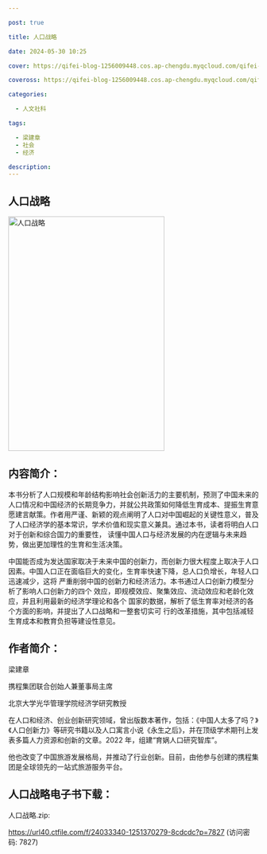 ```yaml
---

post: true

title: 人口战略

date: 2024-05-30 10:25

cover: https://qifei-blog-1256009448.cos.ap-chengdu.myqcloud.com/qifei-blog/s34520553.jpg

coveross: https://qifei-blog-1256009448.cos.ap-chengdu.myqcloud.com/qifei-blog/s34520553.jpg

categories:

  - 人文社科

tags:

  - 梁建章
  - 社会
  - 经济

description:
---
```


## 人口战略

<img alt="人口战略" class="aligncenter loading" data-was-processed="true" decoding="async" fetchpriority="high" height="471" src="https://qifei-blog-1256009448.cos.ap-chengdu.myqcloud.com/qifei-blog/s34520553.jpg" style="cursor: zoom-in;" width="314"/>

## 内容简介：

本书分析了人口规模和年龄结构影响社会创新活力的主要机制，预测了中国未来的人口情况和中国经济的长期竞争力，并就公共政策如何降低生育成本、提振生育意愿建言献策。作者用严谨、新颖的观点阐明了人口对中国崛起的关键性意义，普及了人口经济学的基本常识，学术价值和现实意义兼具。通过本书，读者将明白人口对于创新和综合国力的重要性， 读懂中国人口与经济发展的内在逻辑与未来趋势，做出更加理性的生育和生活决策。

中国能否成为发达国家取决于未来中国的创新力，而创新力很大程度上取决于人口因素。中国人口正在面临巨大的变化，生育率快速下降，总人口负增长，年轻人口迅速减少，这将 严重削弱中国的创新力和经济活力。本书通过人口创新力模型分析了影响人口创新力的四个 效应，即规模效应、聚集效应、流动效应和老龄化效应，并且利用最新的经济学理论和各个 国家的数据，解析了低生育率对经济的各个方面的影响，并提出了人口战略和一整套切实可 行的改革措施，其中包括减轻生育成本和教育负担等建设性意见。

## 作者简介：

梁建章

携程集团联合创始人兼董事局主席

北京大学光华管理学院经济学研究教授

在人口和经济、创业创新研究领域，曾出版数本著作，包括：《中国人太多了吗？》《人口创新力》等研究书籍以及人口寓言小说《永生之后》，并在顶级学术期刊上发表多篇人力资源和创新的文章。2022 年，组建“育娲人口研究智库”。

他也改变了中国旅游发展格局，并推动了行业创新。目前，由他参与创建的携程集团是全球领先的一站式旅游服务平台。

## 人口战略电子书下载：

人口战略.zip: 

https://url40.ctfile.com/f/24033340-1251370279-8cdcdc?p=7827 (访问密码: 7827)
